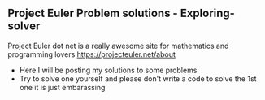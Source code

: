 ## Project Euler Problem solutions - Exploring-solver

Project Euler dot net is a really awesome site for mathematics and programming lovers
https://projecteuler.net/about
- Here I will be posting my solutions to some problems
- Try to solve one yourself and please don't write a code to solve the 1st one it is just embarassing 